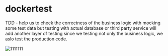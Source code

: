 # dockertest

TDD - help us to check the correctness of the business logic with mocking some test data but testing with actual database or third party service will add another layer of testing since we testing not only the business logic, we aslo test the production code.


![1111111](https://user-images.githubusercontent.com/70035042/228185363-466a4fe3-f773-4c2f-8ed6-2ad61b7868bf.png)
